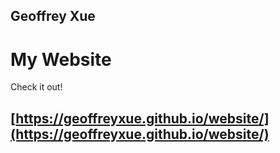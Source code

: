 ## Geoffrey Xue
# My Website

Check it out!  

## [https://geoffreyxue.github.io/website/](https://geoffreyxue.github.io/website/)